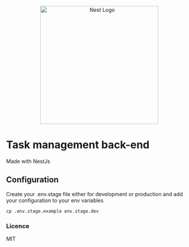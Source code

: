 <p align="center">
  <a href="http://nestjs.com/" target="blank"><img src="https://nestjs.com/img/logo_text.svg" width="320" alt="Nest Logo" /></a>
</p>

# Task management back-end

Made with NestJs

## Configuration

Create your .env.stage file either for development or production and add your configuration to your env variables

```
cp .env.stage.example env.stage.dev
```

### Licence

MIT
